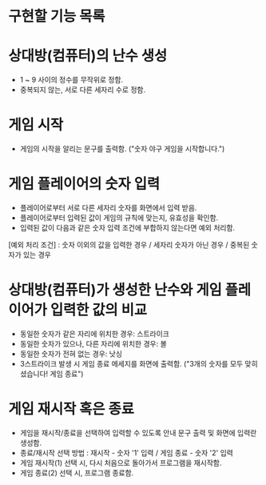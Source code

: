 # 구현할 기능 목록 #

# 상대방(컴퓨터)의 난수 생성
  - 1 ~ 9 사이의 정수를 무작위로 정함.
  - 중복되지 않는, 서로 다른 세자리 수로 정함.


# 게임 시작
  - 게임의 시작을 알리는 문구를 출력함. ("숫자 야구 게임을 시작합니다.") 


# 게임 플레이어의 숫자 입력 
  - 플레이어로부터 서로 다른 세자리 숫자를 화면에서 입력 받음.
  - 플레이어로부터 입력된 값이 게임의 규칙에 맞는지, 유효성을 확인함.
  - 입력된 값이 다음과 같은 숫자 입력 조건에 부합하지 않는다면 예외 처리함.

  [예외 처리 조건] : 숫자 이외의 값을 입력한 경우 / 세자리 숫자가 아닌 경우 / 중복된 숫자가 있는 경우

    
# 상대방(컴퓨터)가 생성한 난수와 게임 플레이어가 입력한 값의 비교
  - 동일한 숫자가 같은 자리에 위치한 경우: 스트라이크
  - 동일한 숫자가 있으나, 다른 자리에 위치한 경우: 볼
  - 동일한 숫자가 전혀 없는 경우: 낫싱
  - 3스트라이크 발생 시 게임 종료 메세지를 화면에 출력함. ("3개의 숫자를 모두 맞히셨습니다! 게임 종료")


# 게임 재시작 혹은 종료
  - 게임을 재시작/종료을 선택하여 입력할 수 있도록 안내 문구 출력 및 화면에 입력란 생성함.
  - 종료/재시작 선택 방법 : 재시작 - 숫자 '1' 입력 / 게임 종료 - 숫자 '2' 입력
  - 게임 재시작(1) 선택 시, 다시 처음으로 돌아가서 프로그램을 재시작함.
  - 게임 종료(2) 선택 시, 프로그램 종료함.
